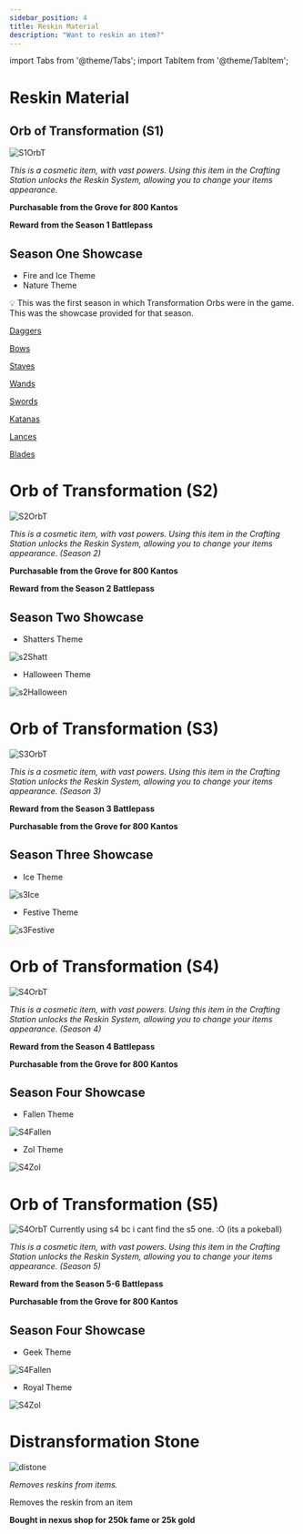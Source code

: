 ```yaml
---
sidebar_position: 4
title: Reskin Material
description: "Want to reskin an item?"
---
```


import Tabs from '@theme/Tabs';
import TabItem from '@theme/TabItem';

# Reskin Material

<Tabs>
  <TabItem value="Orb of Transformation S1" label="Orb of Transformation S1" default>

## Orb of Transformation (S1)

![S1OrbT](https://vwiki.valorserver.com/api/item/picture/orb%20of%20transformation)

<i>This is a cosmetic item, with vast powers. Using this item in the Crafting Station unlocks the Reskin System, allowing you to change your items appearance.</i>

**Purchasable from the Grove for 800 Kantos**

**Reward from the Season 1 Battlepass**

## Season One Showcase

<ul>
<li>Fire and Ice Theme</li>

<li>Nature Theme</li>
</ul>

<aside>

💡 This was the first season in which Transformation Orbs were in the game. This was the showcase provided for that season.

</aside>

[Daggers](https://imgur.com/a/6PAWHPK)

[Bows](https://imgur.com/a/tvRdwmd)

[Staves](https://imgur.com/a/LK3Oxxc)

[Wands](https://imgur.com/a/EiveLpM)

[Swords](https://imgur.com/a/3mlbvTF)

[Katanas](https://imgur.com/a/67wndF6)

[Lances](https://imgur.com/a/pnpfZQj)

[Blades](https://imgur.com/a/vumhTqb)

  </TabItem>
  <TabItem value="Orb of Transformation S2" label="Orb of Transformation S2">

# Orb of Transformation (S2)

![S2OrbT](https://i.imgur.com/kMs7A21.png)

<i>This is a cosmetic item, with vast powers. Using this item in the Crafting Station unlocks the Reskin System, allowing you to change your items appearance. (Season 2)</i>

**Purchasable from the Grove for 800 Kantos**

**Reward from the Season 2 Battlepass**

## Season Two Showcase

<ul>
<li>Shatters Theme</li> 
</ul>

![s2Shatt](https://user-images.githubusercontent.com/114798136/207917017-50019c1a-d7a8-4e6a-ac5a-461ae22b7eb9.png)

<ul>
<li>Halloween Theme</li>
</ul>

![s2Halloween](https://blog.valorserver.com/content/images/2022/09/image-1.png)

  </TabItem>
  <TabItem value="Orb of Transformation S3" label="Orb of Transformation S3">

# Orb of Transformation (S3)

![S3OrbT](https://i.imgur.com/6zybPI6.png)

<i>This is a cosmetic item, with vast powers. Using this item in the Crafting Station unlocks the Reskin System, allowing you to change your items appearance. (Season 3)</i>

**Reward from the Season 3 Battlepass**

**Purchasable from the Grove for 800 Kantos**

## Season Three Showcase

<ul>
<li>Ice Theme</li> 
</ul>

![s3Ice](https://blog.valorserver.com/content/images/2022/11/image-1.png)

<ul>
<li>Festive Theme</li>
</ul>


![s3Festive](https://blog.valorserver.com/content/images/2022/11/image.png)

  </TabItem>
  <TabItem value="Orb of Transformation S4" label="Orb of Transformation S4">

# Orb of Transformation (S4)

![S4OrbT](https://i.imgur.com/jxjd38W.png)

<i>This is a cosmetic item, with vast powers. Using this item in the Crafting Station unlocks the Reskin System, allowing you to change your items appearance. (Season 4)</i>

**Reward from the Season 4 Battlepass**

**Purchasable from the Grove for 800 Kantos**

## Season Four Showcase

<ul>
<li>Fallen Theme</li> 
</ul>

![S4Fallen](https://i.imgur.com/w6L51Ez.png)

<ul>
<li>Zol Theme</li>
</ul>

![S4Zol](https://i.imgur.com/NwU9yB3.png)


  </TabItem>
  <TabItem value="Orb of Transformation S5" label="Orb of Transformation S5">

# Orb of Transformation (S5)  

![S4OrbT](https://i.imgur.com/jxjd38W.png)  Currently using s4 bc i cant find the s5 one. :O (its a pokeball)

<i>This is a cosmetic item, with vast powers. Using this item in the Crafting Station unlocks the Reskin System, allowing you to change your items appearance. (Season 5)</i>

**Reward from the Season 5-6 Battlepass**

**Purchasable from the Grove for 800 Kantos**

## Season Four Showcase

<ul>
<li>Geek Theme</li> 
</ul>

![S4Fallen](https://cdn.discordapp.com/attachments/1118235017550778448/1188242789302014022/image.png?ex=6599d055&is=65875b55&hm=6f24387f433b6ae0a0dafd50d4736a7985e03baebf07a1955adda2d9178d828f&)

<ul>
<li>Royal Theme</li>
</ul>

![S4Zol](https://i.imgur.com/NwU9yB3.png)
    
  </TabItem>
  <TabItem value="Distransformation Stone" label="Distransformation Stone">

# Distransformation Stone

![distone](https://vwiki.valorserver.com/api/item/picture/distransformation%20stone)

<i>Removes reskins from items.</i>

Removes the reskin from an item

**Bought in nexus shop for 250k fame or 25k gold**

  </TabItem>
</Tabs>
